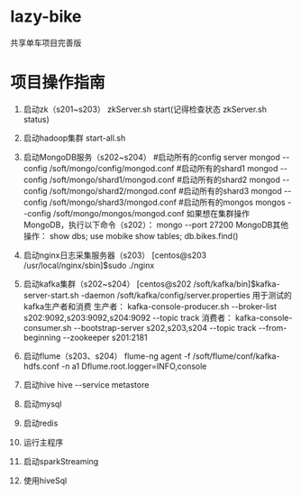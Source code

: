 # lazy-bike
共享单车项目完善版


# 项目操作指南
1.	启动zk（s201~s203）
	zkServer.sh start(记得检查状态 zkServer.sh status)
2.	启动hadoop集群
	start-all.sh
3.	启动MongoDB服务（s202~s204）
	#启动所有的config server
mongod --config /soft/mongo/config/mongod.conf
#启动所有的shard1
mongod --config /soft/mongo/shard1/mongod.conf
#启动所有的shard2
mongod --config /soft/mongo/shard2/mongod.conf
#启动所有的shard3
mongod --config /soft/mongo/shard3/mongod.conf
#启动所有的mongos
mongos --config /soft/mongo/mongos/mongod.conf
如果想在集群操作MongoDB，执行以下命令（s202）：
mongo --port 27200
MongoDB其他操作：
show dbs;
use mobike
show tables;
db.bikes.find()
4.	启动nginx日志采集服务器（s203）
[centos@s203 /usr/local/nginx/sbin]$sudo ./nginx
5.	启动kafka集群（s202~s204）
[centos@s202 /soft/kafka/bin]$kafka-server-start.sh -daemon /soft/kafka/config/server.properties
用于测试的kafka生产者和消费
生产者：
kafka-console-producer.sh --broker-list s202:9092,s203:9092,s204:9092 --topic track
消费者：
kafka-console-consumer.sh --bootstrap-server s202,s203,s204 --topic track --from-beginning --zookeeper s201:2181

6.	启动flume（s203、s204）
flume-ng agent -f /soft/flume/conf/kafka-hdfs.conf -n a1 Dflume.root.logger=INFO,console
7.	启动hive
hive --service metastore
8.	启动mysql
9.	启动redis
10.	运行主程序
11.	启动sparkStreaming
12.	使用hiveSql

